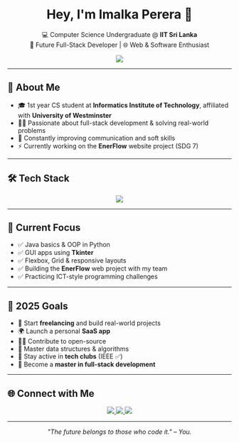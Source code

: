 <h1 align="center">Hey, I'm Imalka Perera 👋</h1>

<p align="center">
  💻 Computer Science Undergraduate @ <strong>IIT Sri Lanka</strong><br>
  🎯 Future Full-Stack Developer | 🌐 Web & Software Enthusiast
</p>

<p align="center">
  <img src="https://readme-typing-svg.demolab.com?font=Fira+Code&size=22&duration=2000&pause=1000&center=true&vCenter=true&color=00BFFF&width=500&lines=Learning+Java+%7C+Python+%7C+React;Building+real+projects+%7C+Solving+Problems;Chasing+growth+every+day+%F0%9F%94%A5" />
</p>

---

## 🧠 About Me

- 🎓 1st year CS student at **Informatics Institute of Technology**, affiliated with **University of Westminster**
- 👨‍💻 Passionate about full-stack development & solving real-world problems
- 💬 Constantly improving communication and soft skills
- ⚡ Currently working on the **EnerFlow** website project (SDG 7)

---

## 🛠 Tech Stack

<p align="center">
  <img src="https://skillicons.dev/icons?i=python,java,js,html,css,react,tailwind,git,github,figma,vscode,aws&perline=8" />
</p>

---

## 🚧 Current Focus

- ✅ Java basics & OOP in Python  
- ✅ GUI apps using **Tkinter**  
- ✅ Flexbox, Grid & responsive layouts  
- ✅ Building the **EnerFlow** web project with my team  
- ✅ Practicing ICT-style programming challenges

---

## 🎯 2025 Goals

- 💼 Start **freelancing** and build real-world projects  
- 🌍 Launch a personal **SaaS app**  
- 👨‍💻 Contribute to open-source  
- 🧠 Master data structures & algorithms  
- 🔌 Stay active in **tech clubs** (IEEE ✅)  
- 🚀 Become a **master in full-stack development**

---

## 🌐 Connect with Me

<p align="center">
  <a href="https://linkedin.com/in/your-linkedin" target="_blank">
    <img src="https://img.shields.io/badge/LinkedIn-blue?style=for-the-badge&logo=linkedin&logoColor=white"/>
  </a>
  <a href="mailto:your.email@example.com">
    <img src="https://img.shields.io/badge/Gmail-D14836?style=for-the-badge&logo=gmail&logoColor=white"/>
  </a>
  <a href="https://your-portfolio.com" target="_blank">
    <img src="https://img.shields.io/badge/Portfolio-121212?style=for-the-badge&logo=github&logoColor=white"/>
  </a>
</p>

---

<p align="center"><i>"The future belongs to those who code it." – You.</i></p>

